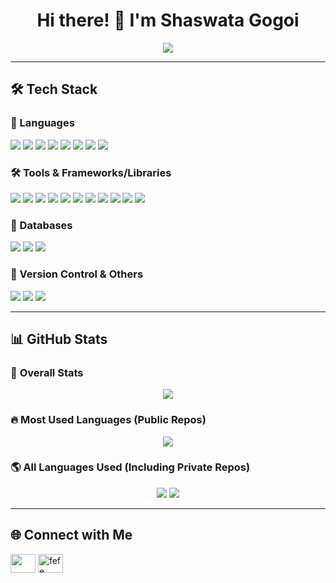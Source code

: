 <h1 align="center">Hi there! 👋 I'm Shaswata Gogoi</h1>
<p align="center">
  <img src="https://readme-typing-svg.herokuapp.com?font=Fira+Code&pause=1000&center=true&vCenter=true&width=435&lines=Full-Stack+Developer;Tech+Explorer;Avid+Learner" />
</p>

---

## 🛠️ Tech Stack

### 🚀 Languages
<p align="left">
  <img src="https://img.shields.io/badge/JavaScript-F7DF1E?style=for-the-badge&logo=javascript&logoColor=black" />
  <img src="https://img.shields.io/badge/TypeScript-3178C6?style=for-the-badge&logo=typescript&logoColor=white" />
  <img src="https://img.shields.io/badge/C++-00599C?style=for-the-badge&logo=cplusplus&logoColor=white" />
  <img src="https://img.shields.io/badge/C-00599C?style=for-the-badge&logo=c&logoColor=white" />
  <img src="https://img.shields.io/badge/Python-3776AB?style=for-the-badge&logo=python&logoColor=white" />
  <img src="https://img.shields.io/badge/SQL-4479A1?style=for-the-badge&logo=postgresql&logoColor=white" />
  <img src="https://img.shields.io/badge/Solidity-363636?style=for-the-badge&logo=solidity&logoColor=white" />
  <img src="https://img.shields.io/badge/Go-00ADD8?style=for-the-badge&logo=go&logoColor=white" />
</p>

### 🛠️ Tools & Frameworks/Libraries
<p align="left">
  <img src="https://img.shields.io/badge/React-20232A?style=for-the-badge&logo=react&logoColor=61DAFB" />
  <img src="https://img.shields.io/badge/Redux-764ABC?style=for-the-badge&logo=redux&logoColor=white" />
  <img src="https://img.shields.io/badge/Node.js-43853D?style=for-the-badge&logo=node.js&logoColor=white" />
  <img src="https://img.shields.io/badge/Express-000000?style=for-the-badge&logo=express&logoColor=white" />
  <img src="https://img.shields.io/badge/Next.js-000000?style=for-the-badge&logo=nextdotjs&logoColor=white" />
  <img src="https://img.shields.io/badge/EJS-8BC34A?style=for-the-badge&logo=ejs&logoColor=black" />
  <img src="https://img.shields.io/badge/FastAPI-005571?style=for-the-badge&logo=fastapi" />
  <img src="https://img.shields.io/badge/TailwindCSS-38B2AC?style=for-the-badge&logo=tailwind-css&logoColor=white" />
  <img src="https://img.shields.io/badge/Bootstrap-7952B3?style=for-the-badge&logo=bootstrap&logoColor=white" />
  <img src="https://img.shields.io/badge/MaterialUI-007FFF?style=for-the-badge&logo=mui&logoColor=white" />
  <img src="https://img.shields.io/badge/ShadCN-000000?style=for-the-badge&logo=shadcn&logoColor=white" />
</p>

### 💾 Databases
<p align="left">
  <img src="https://img.shields.io/badge/MongoDB-4EA94B?style=for-the-badge&logo=mongodb&logoColor=white" />
  <img src="https://img.shields.io/badge/PostgreSQL-316192?style=for-the-badge&logo=postgresql&logoColor=white" />
  <img src="https://img.shields.io/badge/Supabase-3ECF8E?style=for-the-badge&logo=supabase&logoColor=white" />
</p>

### 🔧 Version Control & Others
<p align="left">
  <img src="https://img.shields.io/badge/Git-F05032?style=for-the-badge&logo=git&logoColor=white" />
  <img src="https://img.shields.io/badge/GitHub-181717?style=for-the-badge&logo=github&logoColor=white" />
  <img src="https://img.shields.io/badge/Bitbucket-0052CC?style=for-the-badge&logo=bitbucket&logoColor=white" />
</p>

---

## 📊 GitHub Stats  

### 🚀 **Overall Stats**
<p align="center">
  <img src="https://github-readme-stats.vercel.app/api?username=ShaswataG&show_icons=true&theme=dark&count_private=true" />
</p>

### 🔥 **Most Used Languages (Public Repos)**
<p align="center">
  <img src="https://github-readme-stats.vercel.app/api/top-langs/?username=ShaswataG&layout=compact&theme=dark&count_private=true" />
</p>

### 🌎 **All Languages Used (Including Private Repos)**
<p align="center">
  <img src="https://github-profile-summary-cards.vercel.app/api/cards/repos-per-language?username=ShaswataG&theme=dark" />
  <img src="https://github-profile-summary-cards.vercel.app/api/cards/most-commit-language?username=ShaswataG&theme=dark" />
</p>

---

## 🌐 Connect with Me  
<p align="left">
  <a href="https://www.linkedin.com/in/shaswata-gogoi"><img src="https://raw.githubusercontent.com/rahuldkjain/github-profile-readme-generator/master/src/images/icons/Social/linked-in-alt.svg" height="30" width="40" /></a>
  <a href="https://www.instagram.com/ishaswatg"><img  src="https://raw.githubusercontent.com/rahuldkjain/github-profile-readme-generator/master/src/images/icons/Social/instagram.svg" alt="fefe" height="30" width="40" /></a>
</p>
